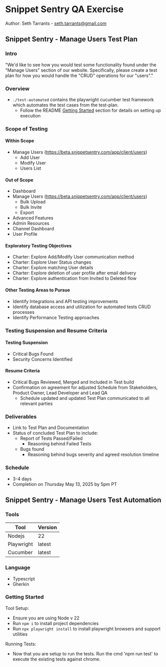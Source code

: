 # Snippet Sentry QA Exercise

Author: Seth Tarrants - <seth.tarrants@gmail.com>

## Snippet Sentry - Manage Users Test Plan

### Intro

"We'd like to see how you would test some functionality found under the "Manage Users" section of our website. Specifically, please create
a test plan for how you would handle the "CRUD" operations for our "users"."

### Overview

- `./test-automated` contains the playwright cucumber test framework which automates the test cases from the test-plan.
  - Follow the README [Getting Started](./README.md#getting-started) section for details on setting up execution

### Scope of Testing

#### Within Scope

- Manage Users (<https://beta.snippetsentry.com/app/client/users>)
  - Add User
  - Modify User
  - Users List

#### Out of Scope

- Dashboard
- Manage Users (<https://beta.snippetsentry.com/app/client/users>)
  - Bulk Upload
  - Bulk Invite
  - Export
- Advanced Features
- Admin Resources
- Channel Dashboard
- User Profile

#### Exploratory Testing Objectives

- Charter: Explore Add/Modify User communication method
- Charter: Explore User Status changes
- Charter: Explore matching User details
- Charter: Explore deletion of user profile after email delivery
- Charter: Explore authentication from Invited to Deleted flow

#### Other Testing Areas to Pursue

- Identify Integrations and API testing improvements
- Identify database access and utilization for automated tests CRUD processes
- Identify Performance Testing approaches

### Testing Suspension and Resume Criteria

#### Testing Suspension

- Critical Bugs Found
- Security Concerns Identified

#### Resume Criteria

- Critical Bugs Reviewed, Merged and Included in Test build
- Confirmation on agreement for adjusted Schedule from Stakeholders, Product Owner, Lead Developer and Lead QA
  - Schedule updated and updated Test Plan communicated to all relevant parties

### Deliverables

- Link to Test Plan and Documentation
- Status of concluded Test Plan to include:
  - Report of Tests Passed/Failed
    - Reasoning behind Failed Tests
  - Bugs found
    - Reasoning behind bugs severity and agreed resolution timeline

### Schedule

- 3-4 days
- Completion on Thursday May 13, 2025 by 5pm PT

## Snippet Sentry - Manage Users Test Automation

### Tools

| Tool | Version |
| ------------- | ------------- |
| Nodejs | 22 |
| Playwright | latest |
| Cucumber | latest |

### Language

- Typescript
- Gherkin

### Getting Started

Tool Setup:

- Ensure you are using Node v 22
- Run `npm i` to install project dependencies
- Run `npx playwright install` to install playwright browsers and support utilities

Running Tests:

- Now that you are setup to run the tests. Run the cmd 'npm run test' to execute the existing tests against chrome.
